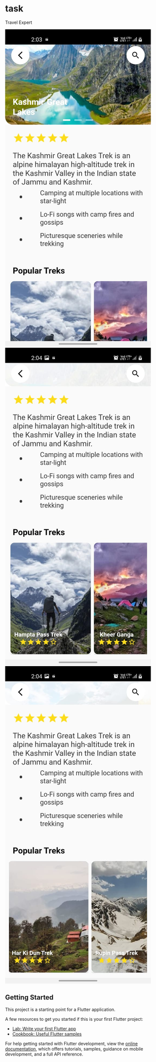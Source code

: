 # task

Travel Expert

<!-- Add Images to the Readme page -->
![alt text](./assets/images/image3.jpeg)
![alt text](./assets/images/image1.jpeg)
![alt text](./assets/images/image2.jpeg)

## Getting Started

This project is a starting point for a Flutter application.

A few resources to get you started if this is your first Flutter project:

- [Lab: Write your first Flutter app](https://docs.flutter.dev/get-started/codelab)
- [Cookbook: Useful Flutter samples](https://docs.flutter.dev/cookbook)

For help getting started with Flutter development, view the
[online documentation](https://docs.flutter.dev/), which offers tutorials,
samples, guidance on mobile development, and a full API reference.
